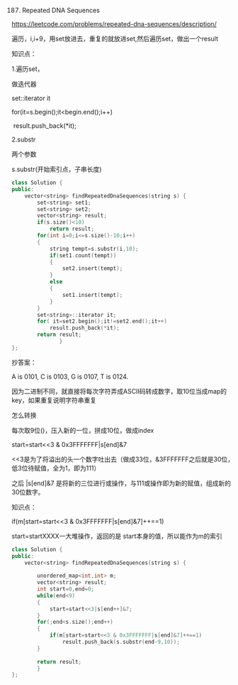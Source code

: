 187. Repeated DNA Sequences

https://leetcode.com/problems/repeated-dna-sequences/description/

遍历，i,i+9，用set放进去，重复的就放进set,然后遍历set，做出一个result

知识点：

1.遍历set，

做迭代器

set<string>::iterator it

for(it=s.begin();it<begin.end();i++)

​	result.push_back(*it);



2.substr

两个参数

s.substr(开始索引点，子串长度)

```c++
class Solution {
public:
    vector<string> findRepeatedDnaSequences(string s) {
        set<string> set1;
        set<string> set2;
        vector<string> result;
        if(s.size()<10)
            return result;
        for(int i=0;i<=s.size()-10;i++)
        {
            string tempt=s.substr(i,10);
            if(set1.count(tempt))
            {
                set2.insert(tempt);
            }
            else
            {
                set1.insert(tempt);
            }
        }
        set<string>::iterator it;
        for( it=set2.begin();it!=set2.end();it++)
            result.push_back(*it);
        return result;
               }
};
```

抄答案：

A is 0101, C is 0103, G is 0107, T is 0124. 

因为二进制不同，就直接将每次字符弄成ASCII码转成数字，取10位当成map的key，如果重复说明字符串重复

怎么转换

每次取9位()，压入新的一位，拼成10位，做成index

start=start<<3 & 0x3FFFFFFF|s[end]&7

<<3是为了将溢出的头一个数字吐出去（做成33位，&3FFFFFFF之后就是30位，低3位待赋值，全为1，即为111）

之后 |s[end]&7 是将新的三位进行或操作，与111或操作即为新的赋值，组成新的30位数字。

知识点：

if(m[start=start<<3 & 0x3FFFFFFF|s[end]&7]++==1)

start=startXXXX一大堆操作，返回的是 start本身的值，所以能作为m的索引 

```c++
class Solution {
public:
    vector<string> findRepeatedDnaSequences(string s) {
        
        unordered_map<int,int> m;
        vector<string> result;
        int start=0,end=0;
        while(end<9)
        {
            start=start<<3|s[end++]&7;
        }
        for(;end<s.size();end++)
        {
            if(m[start=start<<3 & 0x3FFFFFFF|s[end]&7]++==1)
                result.push_back(s.substr(end-9,10));
        }
        
        return result;
        }
};
```

